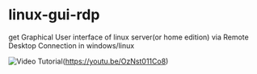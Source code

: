 # linux-gui-rdp
get Graphical User interface of linux server(or home edition) via Remote Desktop Connection in windows/linux

![Video Tutorial](https://i9.ytimg.com/vi/OzNst011Co8/maxresdefault.jpg?time=1642503000000&sqp=CNi2mo8G&rs=AOn4CLAR8BWmGkRPEMPpGxBFLTNW53fPCQ)(https://youtu.be/OzNst011Co8)
